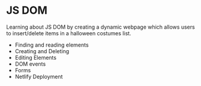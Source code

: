 # JS DOM

Learning about JS DOM by creating a dynamic webpage which allows users to insert/delete items in a halloween costumes list.

- Finding and reading elements
- Creating and Deleting
- Editing Elements
- DOM events
- Forms
- Netlify Deployment
